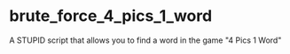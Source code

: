 # brute_force_4_pics_1_word
A STUPID script that allows you to find a word in the game "4 Pics 1 Word"
